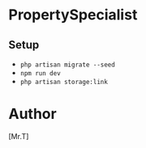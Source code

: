 # PropertySpecialist 


## Setup
* `php artisan migrate --seed`
* `npm run dev`
* `php artisan storage:link`

# Author

[Mr.T]

